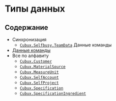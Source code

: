 Типы данных
===========

Содержание
----------

*   Синхронизация
    *   [`Cubux.Selfbusy.TeamData`](./sync/data-team.md) Данные команды
*   [Данные команды](team/README.md)
*   Все по алфавиту
    *   [`Cubux.Customer`](team/customer.md)
    *   [`Cubux.MaterialSource`](team/material-source.md)
    *   [`Cubux.MeasureUnit`](team/measure-unit.md)
    *   [`Cubux.SelfAccount`](team/account.md)
    *   [`Cubux.SelfProject`](team/project.md)
    *   [`Cubux.Specification`](team/specification.md)
    *   [`Cubux.SpecificationIngredient`](team/specification-ingredient.md)
